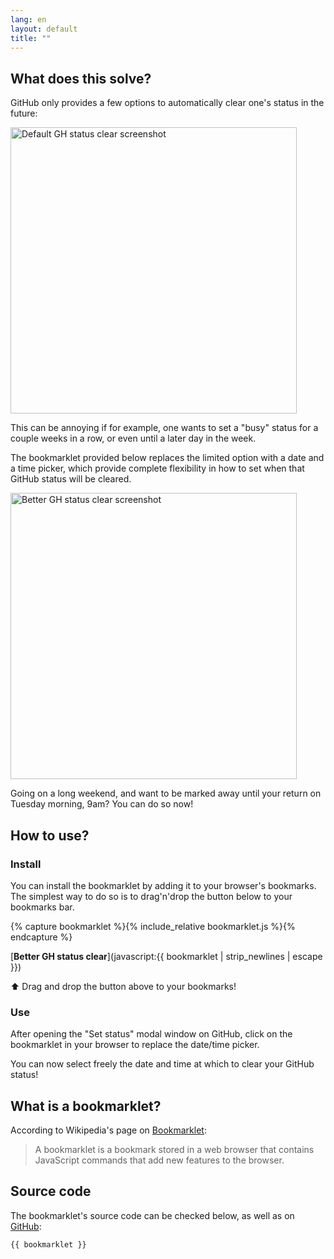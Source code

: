 ```yaml
---
lang: en
layout: default
title: ""
---
```


## What does this solve?

GitHub only provides a few options to automatically clear one's status in the future:

<img src="{{site.baseurl}}/static/gh-default-status-clear.png" alt="Default GH status clear screenshot" width="458" />

This can be annoying if for example, one wants to set a "busy" status for a couple weeks in a row, or even until a later day in the week.

The bookmarklet provided below replaces the limited option with a date and a time picker, which provide complete flexibility in how to set when that GitHub status will be cleared.

<img src="{{site.baseurl}}/static/better-gh-status-clear.png" alt="Better GH status clear screenshot" width="458" />

Going on a long weekend, and want to be marked away until your return on Tuesday morning, 9am? You can do so now!

## How to use?

### Install

You can install the bookmarklet by adding it to your browser's bookmarks.
The simplest way to do so is to drag'n'drop the button below to your bookmarks bar.

{% capture bookmarklet %}{% include_relative bookmarklet.js %}{% endcapture %}

[**Better GH status clear**](javascript:{{ bookmarklet | strip_newlines | escape }})

⬆️  Drag and drop the button above to your bookmarks!

### Use

After opening the "Set status" modal window on GitHub, click on the bookmarklet in your browser to replace the date/time picker.

You can now select freely the date and time at which to clear your GitHub status!

## What is a bookmarklet?

According to Wikipedia's page on [Bookmarklet](https://en.wikipedia.org/wiki/Bookmarklet):

> A bookmarklet is a bookmark stored in a web browser that contains JavaScript commands that add new features to the browser.

## Source code

The bookmarklet's source code can be checked below, as well as on [GitHub](https://github.com/davidstosik/better_gh_status_clear):

```js
{{ bookmarklet }}
```

